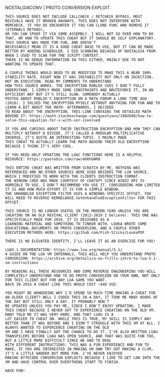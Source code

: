 NOSTALGIACONV | PROTO CONVERSION EXPLOIT.

    THIS SOURCE DOES NOT INCLUDE CALLCHECK / RETCHECK BYPASS, MOST REVIVALS HAVE IT BROKEN ANYWAYS. THIS DOES NOT INTERFERE WITH MEMCHECK. IF YOU DO ENCOUNTER IT YOU CAN CLONE FUNC AND REMOVE IT (ETERNALS METHOD),
    OR YOU CAN SPOOF IT VIA SOME ASSEMBLY. I WILL NOT GO OVER HOW TO DO THAT, OR HOW TO UPDATE THIS CHEAT BUT IT SHOULD BE SELF EXPLANATORY. THIS SOURCE WAS MADE FOR FUN, AND DOESN'T
    NECESSARILY MEAN IT IS A GOOD CHEAT BASE TO USE, BUT IT CAN BE MADE BETTER BY ADDING SCHEDULER. I DID SCANNING BECAUSE OF NOSTALGIA FROM WHEN I USED TO SCAN FOR THE SCRIPT CONTEXT.
    THERE IS NO DEBUG INFORMATION IN THIS EITHER, MAINLY DUE TO NOT WANTING TO UPDATE THAT.

    A COUPLE THINGS WOULD NEED TO BE MODIFIED TO MAKE THIS A NEAR 100% STABILITY RATE. RIGHT NOW IT HAS INSTABILITY BUT ONLY ON INJECTION, NOT ON EXECUTION. READ MY COMMENTS TO UNDERSTAND
    HOW THIS SOURCE WORKS. THE ENCRYPTION ROBLOX USES I DON'T FULLY UNDERSTAND. I SIMPLY MADE SOME CONSTRAINTS AND BRUTEFORCE IT, IN AN EFFICIENT WAY BUT IT'S STILL SLOW. SOMEBODY ACTUALLY
    POSTED ABOUT ROBLOX'S ENCRYPTION ON A MATH FORUM A LONG TIME AGO (2016). I SOLVED THE ENCRYPTION MYSELF WITHOUT ANYTHING FOR FUN AND TO LEARN A BIT ABOUT THE MATH. AFTERWARDS, I DECIDED
    TO READ ABOUT THE ENCRYPTION. THIS LINK CONTAINS THE DETAILED MATH BEHIND IT: https://math.stackexchange.com/questions/1884500/how-to-solve-this-equation-for-x-with-xor-involved

    IF YOU ARE CURIOUS ABOUT THEIR INSTRUCTION ENCRYPTION AND HOW THEY CAN MULTIPLY WITHOUT A DIVIDE, IT'S CALLED A MODULAR MULTIPLICATIVE INVERSE, IT'S QUITE AN INTERESTING TOPIC. I MAINLY MADE
    THIS CHEAT TO ACTUALLY LEARN THE MATH BEHIND THEIR OLD ENCRYPTION BECAUSE I THINK IT'S VERY COOL.

    IF YOU NEED HELP UPDATING THE LUAC FUNCTIONS HERE IS A HELPFUL RESOURCE: https://pastebin.com/raw/4bRhbNR0

    THIS ENTIRE CHEAT WAS WRITTEN FROM SCRATCH BY ME, NOTHING WAS REFERENCED AND NO OTHER SOURCES WERE USED BESIDES THE LUA SOURCE, WHICH I MODIFIED TO WORK WITH THE CLIENTS INSTRUCTION FORMAT.
    THE WINDOW CODE WAS MADE COURTESY OF CHATGPT SINCE WIN32 API IS HORRIBLE TO USE. I DON'T RECOMMEND YOU USE IT, CONSIDERING HOW LIMITED IT IS AND HOW MUCH EFFORT IT IS FOR A SIMPLE WINDOW.
    THE UNHANDLED EXCEPTION FILTER USES A WINDOWS SPECIFIC OFFSET, YOU WILL NEED TO REVERSE KERNELBASE.SetUnhandledExceptionFilter FOR THIS OFFSET.

    THIS SOURCE IS NO LONGER USEFUL IN THE MODERN YEAR UNLESS YOU ARE CHEATING ON AN OLD REVIVAL CLIENT (2013-2019 I believe). THIS ONE WAS SPECIFICALLY MADE FOR 2016. IT IS DESIGNED AS A
    LEARNING MATERIAL AND SOMETHING TO TINKER WITH. LOUKA WROTE SOME EDUCATIONAL DOCUMENTS ON PROTO CONVERSION, AND A COUPLE OTHER EXECUTION METHODS HERE: https://github.com/Fish-Sticks/LoukaPDF

    THERE IS NO ELEVATED IDENTITY, I'LL LEAVE IT AS AN EXERCISE FOR YOU!

    LUA5.1 DOCUMENTATION: https://www.lua.org/manual/5.1/
    A GUIDE ON THE LUA VM INTERNALS, THIS WILL HELP YOU UNDERSTAND PROTO CONVERSION: https://archive.org/details/a-no-frills-intro-to-lua-5.1-vm-instructions

    BY READING ALL THESE RESOURCES AND SOME REVERSE ENGINEERING YOU WILL COMPLETELY UNDERSTAND HOW TO DO PROTO CONVERSION ON YOUR OWN, NOT ONLY FOR THIS CLIENT BUT FOR ANY LUA GAME YOU WANT.
    BACK IN 2016 A CHEAT LIKE THIS WOULD COST ~$40 USD.

    YOU MIGHT BE WONDERING WHY I'D SPEND SO MUCH TIME MAKING A CHEAT FOR AN OLDER CLIENT? WELL I CODED THIS IN A DAY, IT TOOK ME MANY HOURS OF THE DAY BUT STILL ONLY A DAY. IT PROBABLY WON'T
    BE UPDATED UNLESS YOU PAY ME, SINCE I DON'T ENJOY UPDATING. I MADE THIS CHEAT BECAUSE I NEVER GOT TO EXPERIENCE CHEATING ON THE OLD VM. MANY TOLD ME IT WAS VERY HARD, AND THAT LUAU IS A
    LOT EASIER TO CHEAT ON. WHILE THIS IS TRUE, MY SKILL IS SIMPLY WAY BETTER THAN IT WAS BEFORE AND I DIDN'T STRUGGLE WITH THIS VM AT ALL. I ALWAYS WANTED TO EXPERIENCE CHEATING ON THE OLD
    VM AND I HAVE FINALLY GOT THE CHANCE TO DO IT. I'VE ALSO WRITTEN LUAU TRANSPILERS BEFORE LUAU WAS OPEN SOURCE, AND THAT WAS QUITE FUN TOO, BUT A LITTLE MORE DIFFICULT SINCE WE HAD TO DEAL
    WITH DIFFERENT INSTRUCTIONS. THIS WAS A FUN EXPERIENCE AND FUN TO MAKE, IF YOU ARE INTERESTED IN MAKING UR OWN TRY OUT MAKING A CLVM, IT'S A LITTLE HARDER BUT MORE FUN. I'VE NEVER ENJOYED
    MAKING BYTECODE CONVERSION EXPLOITS BECAUSE I LIKE TO GET LOW INTO THE VM AND HAVE CONTROL OVER EVERYTHING START TO FINISH.

    HAVE FUN!
